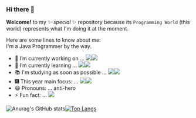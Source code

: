 ### Hi there 👋

**Welcome!** to my ✨ _special_ ✨ repository because its `Programming World` (this world) represents what I'm doing it at the moment.

Here are some lines to know about me:  
I'm a Java Programmer by the way.

- 🔭 I’m currently working on ... <img src="https://img.shields.io/badge/Java-black?style=flat&logo=CoffeeScript&logoColor=brown"/><img src="https://img.shields.io/badge/Spring-black?style=flat&logo=Spring&logoColor=#6DB33F"/>
- 🌱 I’m currently learning ... <img src="https://img.shields.io/badge/Spring-black?style=flat&logo=Spring&logoColor=#6DB33F"/><img src="https://img.shields.io/badge/Hibernate-black?style=flat&logo=Hibernate&logoColor=#59666C"/>
- 📚 I'm studying as soon as possible ... <img src="https://img.shields.io/badge/MySQL-black?style=flat&logo=MySQL&logoColor=#4479A1"/><img src="https://img.shields.io/badge/RDB-black?style=flat&logo=Amazon RDS&logoColor=#527FFF"/>
- 🎆 This year main focus: ... <img src="https://img.shields.io/badge/Java-black?style=flat&logo=CoffeeScript&logoColor=brown"/><img src="https://img.shields.io/badge/Spring-black?style=flat&logo=Spring&logoColor=#6DB33F"/>
- 😄 Pronouns: ... anti-hero
- ⚡ Fun fact: ... <img src="https://img.shields.io/badge/OOP-black?style=flat&logo=Bitrise&logoColor=orange"/>

![Anurag's GitHub stats](https://github-readme-stats.vercel.app/api?username=keunoh&show_icons=true&theme=radical)[![Top Langs](https://github-readme-stats.vercel.app/api/top-langs/?username=keunoh&hide=html5,css3&show_icons=true&theme=radical&langs_count=8&layout=compact)](https://github.com/anuraghazra/github-readme-stats)

